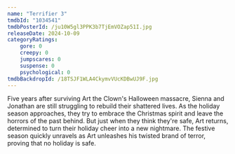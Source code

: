 ```yaml
---
name: "Terrifier 3"
tmdbId: "1034541"
tmdbPosterId: /ju10W5gl3PPK3b7TjEmVOZap51I.jpg
releaseDate: 2024-10-09
categoryRatings:
    gore: 0
    creepy: 0
    jumpscares: 0
    suspense: 0
    psychological: 0
tmdbBackdropId: /18TSJF1WLA4CkymvVUcKDBwUJ9F.jpg
---
```

Five years after surviving Art the Clown's Halloween massacre, Sienna and Jonathan are still struggling to rebuild their shattered lives. As the holiday season approaches, they try to embrace the Christmas spirit and leave the horrors of the past behind. But just when they think they're safe, Art returns, determined to turn their holiday cheer into a new nightmare. The festive season quickly unravels as Art unleashes his twisted brand of terror, proving that no holiday is safe.
